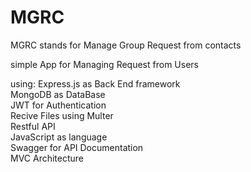 # MGRC
MGRC stands for Manage Group Request from contacts

simple App for Managing Request from Users

using: 
Express.js as Back End framework \
MongoDB as DataBase \
JWT for Authentication \
Recive Files using Multer \
Restful API \
JavaScript as language \
Swagger for API Documentation \
MVC Architecture
